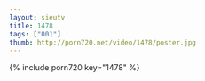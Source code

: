 ```yaml
--- 
layout: sieutv
title: 1478
tags: ["001"]
thumb: http://porn720.net/video/1478/poster.jpg
---
```

{% include porn720 key="1478" %} 
